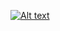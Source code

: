 [![Alt text](https://img.youtube.com/vi/fvWsTJFojg/0.jpg)](https://www.youtube.com/watch?v=fvWsTJFojg)

